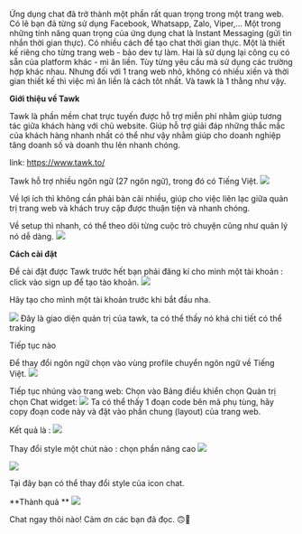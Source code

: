 Ứng dụng chat đã trở thành một phần rất quan trọng trong một trang web. Có lẽ bạn đã từng sử dụng Facebook, Whatsapp, Zalo, Viper,... Một trong những tính năng quan trọng của ứng dụng chat là Instant Messaging (gửi tin nhắn thời gian thực). Có nhiều cách để tạo chat thời gian thực. Một là thiết kế riêng cho từng trang web - bảo dev tự làm. Hai là sử dụng lại công cụ có sẵn của platform khác - mì ăn liền. Tùy từng yêu cầu mà sử dụng các trường hợp khác nhau. Nhưng đối với 1 trang web nhỏ, không có nhiều xiền và thời gian thiết kế thì việc mì ăn liền là cách tôt nhất.
Và tawk là 1 thằng như vậy.

**Giới thiệu về Tawk**

Tawk là phần mềm chat trực tuyến được hỗ trợ miễn phí nhằm giúp tương tác giữa khách hàng với chủ website. Giúp hỗ trợ giải đáp những thắc mắc của khách hàng nhanh nhất có thể như vậy nhằm giúp cho doanh nghiệp tăng doanh số và doanh thu lên nhanh chóng.

link: https://www.tawk.to/

Tawk hỗ trợ nhiều ngôn ngữ (27 ngôn ngữ), trong đó có Tiếng Việt.
![](https://images.viblo.asia/01ce45af-6254-42ef-9882-ba2ddb5a0d6c.png)

Về lợi ích thì không cần phải bàn cãi nhiều, giúp cho việc liên lạc giữa quản trị trang web và khách truy cập được thuận tiện và nhanh chóng.

Về setup thì nhanh, có thể theo dõi từng cuộc trò chuyện cũng như quản lý nó dễ dàng.
![](https://images.viblo.asia/cbb01185-12df-4f19-a6b2-739a17d714f4.png)


**Cách cài đặt**

Để cài đặt được Tawk trước hết bạn phải đăng kí cho mình một tài khoản : click vào sign up để tạo tào khoản.
![](https://images.viblo.asia/c2740295-49bf-420c-8bea-6fd6f8e8df64.png)

Hãy tạo cho mình một tài khoản trước khi bắt đầu nha.

![](https://images.viblo.asia/962ddfda-0168-4b20-843b-c5776e96326f.png)
Đây là giao diện quản trị của tawk, ta có thể thấy nó khá chi tiết có thể traking 

Tiếp tục nào

Để thay đổi ngôn ngữ chọn vào vùng profile chuyển ngôn ngữ về Tiếng Việt.
![](https://images.viblo.asia/a0ba29fa-aa53-469c-9790-fd7662b234ba.png)

Tiếp tục nhúng vào trang web: Chọn vào Bảng điều khiển chọn Quản trị chọn Chat widget:
![](https://images.viblo.asia/d97374b1-a1ed-428c-9edb-826d0ed39cf6.png)
 Ta có thể thấy 1 đoạn code bên mã phụ tùng, hãy copy đoạn code này và đặt vào phần chung (layout) của trang web.
 
 Kết quả là :
 ![](https://images.viblo.asia/e30854dc-ec76-4677-9463-a1e861bcd4f4.png)

Thay đổi style một chút nào : chọn phần nâng cao
![](https://images.viblo.asia/e3e621a3-b9f6-4609-8d22-90a98008a987.png)

![](https://images.viblo.asia/beb90c9b-bcf9-485d-92d5-4576e28653ad.png)

 Tại đây bạn có thể thay đổi style của icon chat.
 
**Thành quả **
 ![](https://images.viblo.asia/3bdbf7d3-46ad-4744-8ebe-ebe861cb56a5.png)

Chat ngay thôi nào! Cảm ơn các bạn đã đọc. :upside_down_face::slightly_smiling_face: